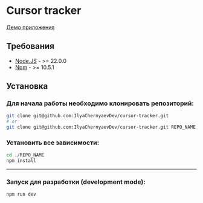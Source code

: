 # Cursor tracker

[Демо приложения](https://ilyachernyaevdev.github.io/cursor-tracker/)

## Требования

-   [Node.JS](https://nodejs.org) - >= 22.0.0
-   [Npm](https://www.npmjs.com/) - >= 10.5.1

## Установка

### Для начала работы необходимо клонировать репозиторий:

```bash
git clone git@github.com:IlyaChernyaevDev/cursor-tracker.git
# or
git clone git@github.com:IlyaChernyaevDev/cursor-tracker.git REPO_NAME
```

### Установить все зависимости:

```bash
cd ./REPO_NAME
npm install
```

---

### Запуск для разработки (development mode):

```bash
npm run dev
```